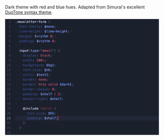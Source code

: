 Dark theme with red and blue hues. Adapted from Simurai's excellent [DuoTone syntax theme](https://github.com/simurai/duotone-syntax).

![DuoTone Berries screenshot](https://raw.githubusercontent.com/protesilaos/duotone-berries-syntax/master/img/duotone_berries.png)
